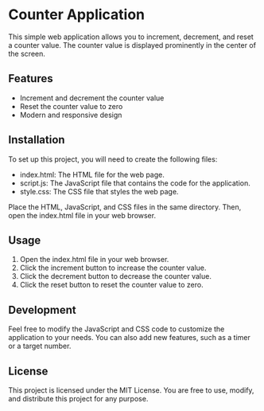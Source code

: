 # Counter Application

This simple web application allows you to increment, decrement, and reset a counter value. The counter value is displayed prominently in the center of the screen.

## Features

* Increment and decrement the counter value
* Reset the counter value to zero
* Modern and responsive design

## Installation

To set up this project, you will need to create the following files:

* index.html: The HTML file for the web page.
* script.js: The JavaScript file that contains the code for the application.
* style.css: The CSS file that styles the web page.

Place the HTML, JavaScript, and CSS files in the same directory. Then, open the index.html file in your web browser.

## Usage

1. Open the index.html file in your web browser.
2. Click the increment button to increase the counter value.
3. Click the decrement button to decrease the counter value.
4. Click the reset button to reset the counter value to zero.

## Development

Feel free to modify the JavaScript and CSS code to customize the application to your needs. You can also add new features, such as a timer or a target number.

## License

This project is licensed under the MIT License. You are free to use, modify, and distribute this project for any purpose.
